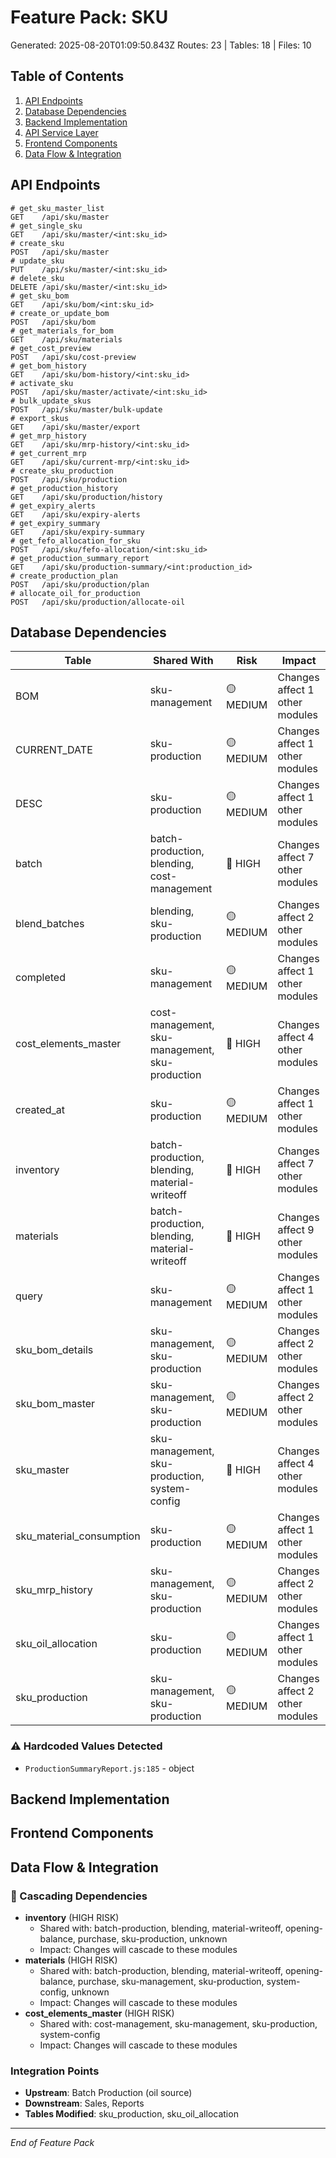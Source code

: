 # Feature Pack: SKU
Generated: 2025-08-20T01:09:50.843Z
Routes: 23 | Tables: 18 | Files: 10

## Table of Contents
1. [API Endpoints](#api-endpoints)
2. [Database Dependencies](#database-dependencies)
3. [Backend Implementation](#backend-implementation)
4. [API Service Layer](#api-service-layer)
5. [Frontend Components](#frontend-components)
6. [Data Flow & Integration](#data-flow--integration)

## API Endpoints
```
# get_sku_master_list
GET    /api/sku/master
# get_single_sku
GET    /api/sku/master/<int:sku_id>
# create_sku
POST   /api/sku/master
# update_sku
PUT    /api/sku/master/<int:sku_id>
# delete_sku
DELETE /api/sku/master/<int:sku_id>
# get_sku_bom
GET    /api/sku/bom/<int:sku_id>
# create_or_update_bom
POST   /api/sku/bom
# get_materials_for_bom
GET    /api/sku/materials
# get_cost_preview
POST   /api/sku/cost-preview
# get_bom_history
GET    /api/sku/bom-history/<int:sku_id>
# activate_sku
POST   /api/sku/master/activate/<int:sku_id>
# bulk_update_skus
POST   /api/sku/master/bulk-update
# export_skus
GET    /api/sku/master/export
# get_mrp_history
GET    /api/sku/mrp-history/<int:sku_id>
# get_current_mrp
GET    /api/sku/current-mrp/<int:sku_id>
# create_sku_production
POST   /api/sku/production
# get_production_history
GET    /api/sku/production/history
# get_expiry_alerts
GET    /api/sku/expiry-alerts
# get_expiry_summary
GET    /api/sku/expiry-summary
# get_fefo_allocation_for_sku
POST   /api/sku/fefo-allocation/<int:sku_id>
# get_production_summary_report
GET    /api/sku/production-summary/<int:production_id>
# create_production_plan
POST   /api/sku/production/plan
# allocate_oil_for_production
POST   /api/sku/production/allocate-oil
```

## Database Dependencies
| Table | Shared With | Risk | Impact |
|-------|-------------|------|--------|
| BOM | sku-management | 🟡 MEDIUM | Changes affect 1 other modules |
| CURRENT_DATE | sku-production | 🟡 MEDIUM | Changes affect 1 other modules |
| DESC | sku-production | 🟡 MEDIUM | Changes affect 1 other modules |
| batch | batch-production, blending, cost-management | 🔴 HIGH | Changes affect 7 other modules |
| blend_batches | blending, sku-production | 🟡 MEDIUM | Changes affect 2 other modules |
| completed | sku-management | 🟡 MEDIUM | Changes affect 1 other modules |
| cost_elements_master | cost-management, sku-management, sku-production | 🔴 HIGH | Changes affect 4 other modules |
| created_at | sku-production | 🟡 MEDIUM | Changes affect 1 other modules |
| inventory | batch-production, blending, material-writeoff | 🔴 HIGH | Changes affect 7 other modules |
| materials | batch-production, blending, material-writeoff | 🔴 HIGH | Changes affect 9 other modules |
| query | sku-management | 🟡 MEDIUM | Changes affect 1 other modules |
| sku_bom_details | sku-management, sku-production | 🟡 MEDIUM | Changes affect 2 other modules |
| sku_bom_master | sku-management, sku-production | 🟡 MEDIUM | Changes affect 2 other modules |
| sku_master | sku-management, sku-production, system-config | 🔴 HIGH | Changes affect 4 other modules |
| sku_material_consumption | sku-production | 🟡 MEDIUM | Changes affect 1 other modules |
| sku_mrp_history | sku-management, sku-production | 🟡 MEDIUM | Changes affect 2 other modules |
| sku_oil_allocation | sku-production | 🟡 MEDIUM | Changes affect 1 other modules |
| sku_production | sku-management, sku-production | 🟡 MEDIUM | Changes affect 2 other modules |

### ⚠️ Hardcoded Values Detected
- `ProductionSummaryReport.js:185` - object

## Backend Implementation

## Frontend Components

## Data Flow & Integration
### 🔗 Cascading Dependencies
- **inventory** (HIGH RISK)
  - Shared with: batch-production, blending, material-writeoff, opening-balance, purchase, sku-production, unknown
  - Impact: Changes will cascade to these modules
- **materials** (HIGH RISK)
  - Shared with: batch-production, blending, material-writeoff, opening-balance, purchase, sku-management, sku-production, system-config, unknown
  - Impact: Changes will cascade to these modules
- **cost_elements_master** (HIGH RISK)
  - Shared with: cost-management, sku-management, sku-production, system-config
  - Impact: Changes will cascade to these modules

### Integration Points
- **Upstream**: Batch Production (oil source)
- **Downstream**: Sales, Reports
- **Tables Modified**: sku_production, sku_oil_allocation

---
*End of Feature Pack*